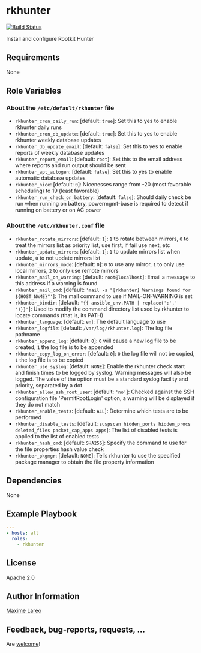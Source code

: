 # rkhunter

[![Build Status](https://travis-ci.org/maxlareo/ansible-rkhunter.svg?branch=master)](https://travis-ci.org/maxlareo/ansible-rkhunter)

Install and configure Rootkit Hunter

## Requirements

None

## Role Variables

### About the `/etc/default/rkhunter` file

- `rkhunter_cron_daily_run`: [default: `true`]: Set this to yes to enable rkhunter daily runs
- `rkhunter_cron_db_update`: [default: `true`]: Set this to yes to enable rkhunter weekly database updates
- `rkhunter_db_update_email`: [default: `false`]: Set this to yes to enable reports of weekly database updates
- `rkhunter_report_email`: [default: `root`]: Set this to the email address where reports and run output should be sent
- `rkhunter_apt_autogen`: [default: `false`]: Set this to yes to enable automatic database updates
- `rkhunter_nice`: [default: `0`]: Nicenesses range from -20 (most favorable scheduling) to 19 (least favorable)
- `rkhunter_run_check_on_battery`: [default: `false`]: Should daily check be run when running on battery, powermgmt-base is required to detect if running on battery or on AC power

### About the `/etc/rkhunter.conf` file

- `rkhunter_rotate_mirrors`: [default: `1`]: `1` to rotate between mirrors, `0` to treat the mirrors list as priority list, use first, if fail use next, etc
- `rkhunter_update_mirrors`: [default: `1`]: `1` to update mirrors list when update, `0` to not update mirrors list
- `rkhunter_mirrors_mode`: [default: `0`]: `0`  to use any mirror, `1` to only use local mirrors, `2` to only use remote mirrors
- `rkhunter_mail_on_warning`: [default: `root@localhost`]: Email a message to this address if a warning is found
- `rkhunter_mail_cmd`: [default: `'mail -s "[rkhunter] Warnings found for ${HOST_NAME}"'`]: The mail command to use if MAIL-ON-WARNING is set
- `rkhunter_bindir`: [default: `"{{ ansible_env.PATH | replace(':',' ')}}"`]: Used to modify the command directory list used by rkhunter to locate commands (that is, its PATH)
- `rkhunter_language`: [default: `en`]: The default language to use
- `rkhunter_logfile`: [default: `/var/log/rkhunter.log`]: The log file pathname
- `rkhunter_append_log`: [default: `0`]: `0` will cause a new log file to be created, `1` the log file is to be appended
- `rkhunter_copy_log_on_error`: [default: `0`]: `0` the log file will not be copied, `1` the log file is to be copied
- `rkhunter_use_syslog`: [default: `NONE`]: Enable the rkhunter check start and finish times to be logged by syslog. Warning messages will also be logged. The value of the option must be a standard syslog facility and priority, separated by a dot
- `rkhunter_allow_ssh_root_user`: [default: `'no'`]: Checked against the SSH configuration file 'PermitRootLogin' option, a warning will be displayed if they do not match
- `rkhunter_enable_tests`: [default: `ALL`]: Determine which tests are to be performed
- `rkhunter_disable_tests`: [default: `suspscan hidden_ports hidden_procs deleted_files packet_cap_apps apps`]: The list of disabled tests is applied to the list of enabled tests
- `rkhunter_hash_cmd`: [default: `SHA256`]: Specify the command to use for the file properties hash value check
- `rkhunter_pkgmgr`: [default: `NONE`]: Tells rkhunter to use the specified package manager to obtain the file property information

## Dependencies

None

## Example Playbook

```yaml
---
- hosts: all
  roles:
    - rkhunter
```

## License

Apache 2.0

## Author Information

[Maxime Lareo](https://github.com/maxlareo)

## Feedback, bug-reports, requests, ...

Are [welcome](https://github.com/maxlareo/ansible-rkhunter/issues)! 
